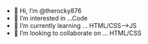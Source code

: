 - 👋 Hi, I’m @therocky876
- 👀 I’m interested in ...Code 
- 🌱 I’m currently learning ... HTML/CSS-->JS
- 💞️ I’m looking to collaborate on ... HTML/CSS 

<!---
therocky876/therocky876 is a ✨ special ✨ repository because its `README.md` (this file) appears on your GitHub profile.
You can click the Preview link to take a look at your changes.
--->
